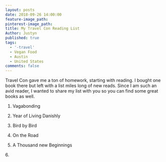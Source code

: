 ```yaml
---
layout: posts
date: 2018-09-26 14:00:00
feature-image_path:
pinterest-image_path:
title: My Travel Con Reading List
Author: Justyn
published: true
tags:
  - '-travel'
  - Vegan Food
  - Austin
  - United States
comments: false
---
```


Travel Con gave me a ton of homework, starting with reading. I bought one book there but left with a list miles long of new reads. Since I am such an avid reader, I wanted to share my list with you so you can find some great books as well.&nbsp;

1. Vagabonding

2. Year of Living Danishly

3. Bird by Bird

4. On the Road

5. A Thousand new Beginnings&nbsp;

6.&nbsp;

&nbsp;